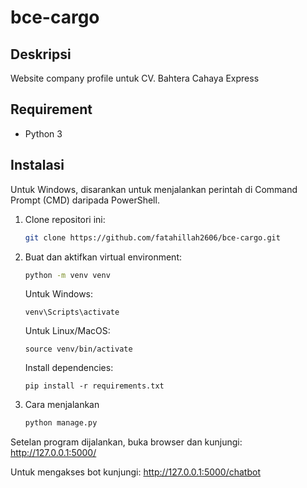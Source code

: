 # bce-cargo

## Deskripsi

Website company profile untuk CV. Bahtera Cahaya Express

## Requirement

- Python 3

## Instalasi

Untuk Windows, disarankan untuk menjalankan perintah di Command Prompt (CMD) daripada PowerShell.

1. Clone repositori ini:

   ```bash
   git clone https://github.com/fatahillah2606/bce-cargo.git
   ```

2. Buat dan aktifkan virtual environment:

   ```bash
   python -m venv venv
   ```

   Untuk Windows:

       venv\Scripts\activate

   Untuk Linux/MacOS:

       source venv/bin/activate

   Install dependencies:

       pip install -r requirements.txt

3. Cara menjalankan

   ```bash
   python manage.py
   ```
Setelan program dijalankan, buka browser dan kunjungi: http://127.0.0.1:5000/

Untuk mengakses bot kunjungi: http://127.0.0.1:5000/chatbot
